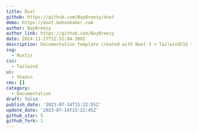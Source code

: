 ```yaml
---
title: Duxt
github: https://github.com/BayBreezy/duxt
demo: https://duxt.behonbaker.com
author: BayBreezy
author_link: https://github.com/BayBreezy
date: 2024-11-27T12:52:04.300Z
description: Documentation template created with Nuxt 3 + TailwindCSS + Nuxt Content
ssg:
  - Nuxtjs
css:
  - Tailwind
ui:
  - Shadcn
cms: []
category:
  - Documentation
draft: false
publish_date: '2023-07-14T15:22:55Z'
update_date: '2023-07-14T15:22:45Z'
github_star: 5
github_fork: 1
---
```

